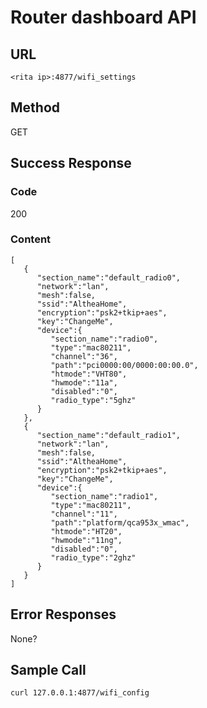 # Router dashboard API

## URL

`<rita ip>:4877/wifi_settings`

## Method

GET

## Success Response

### Code

200

### Content

```
[
   {
      "section_name":"default_radio0",
      "network":"lan",
      "mesh":false,
      "ssid":"AltheaHome",
      "encryption":"psk2+tkip+aes",
      "key":"ChangeMe",
      "device":{
         "section_name":"radio0",
         "type":"mac80211",
         "channel":"36",
         "path":"pci0000:00/0000:00:00.0",
         "htmode":"VHT80",
         "hwmode":"11a",
         "disabled":"0",
         "radio_type":"5ghz"
      }
   },
   {
      "section_name":"default_radio1",
      "network":"lan",
      "mesh":false,
      "ssid":"AltheaHome",
      "encryption":"psk2+tkip+aes",
      "key":"ChangeMe",
      "device":{
         "section_name":"radio1",
         "type":"mac80211",
         "channel":"11",
         "path":"platform/qca953x_wmac",
         "htmode":"HT20",
         "hwmode":"11ng",
         "disabled":"0",
         "radio_type":"2ghz"
      }
   }
]
```

## Error Responses

None?

## Sample Call

`curl 127.0.0.1:4877/wifi_config`
